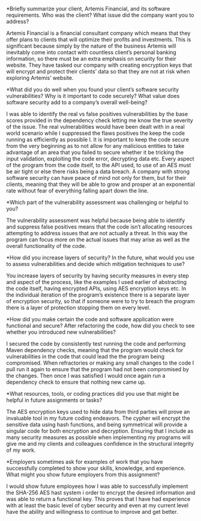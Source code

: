 *Briefly summarize your client, Artemis Financial, and its software requirements. Who was the client? What issue did the company want you to address?

Artemis Financial is a financial consultant company which means that they offer plans to clients that will optimize their profits and investments. This is significant because simply by the nature of the business Artemis will inevitably come into contact with countless client’s personal banking information, so there must be an extra emphasis on security for their website. They have tasked our company with creating encryption keys that will encrypt and protect their clients’ data so that they are not at risk when exploring Artemis’ website.

*What did you do well when you found your client’s software security vulnerabilities? Why is it important to code securely? What value does software security add to a company’s overall well-being?

I was able to identify the real vs false positives vulnerabilities by the base scores provided in the dependency check letting me know the true severity of the issue. The real vulnerabilities would have been dealt with in a real world scenario while I suppressed the flaws positives the keep the code running as efficiently as possible l. It is important to keep the code secure from the very beginning as to not allow for any malicious entities to take advantage of an area that you failed to secure whether it be tricking the input validation, exploiting the code error, decrypting data etc. Every aspect of the program from the code itself, to the API used, to use of an AES must be air tight or else there risks being a data breach. A company with strong software security can have peace of mind not only for them, but for their clients, meaning that they will be able to grow and prosper at an exponential rate without fear of everything falling apart down the line.

*Which part of the vulnerability assessment was challenging or helpful to you?

The vulnerability assessment was helpful because being able to identify and suppress false positives means that the code isn’t allocating resources attempting to address issues that are not actually a threat. In this way the program can focus more on the actual issues that may arise as well as the overall functionality of the code.

*How did you increase layers of security? In the future, what would you use to assess vulnerabilities and decide which mitigation techniques to use?

You increase layers of security by having security measures in every step and aspect of the process, like the examples I used earlier of abstracting the code itself, having encrypted APIs, using AES encryption keys etc. In the individual iteration of the program’s existence there is a separate layer of encryption security, so that if someone were to try to breach the program there is a layer of protection stopping them on every level.

*How did you make certain the code and software application were functional and secure? After refactoring the code, how did you check to see whether you introduced new vulnerabilities?

I secured the code by consistently test running the code and performing Maven dependency checks, meaning that the program would check for vulnerabilities in the code that could lead the the program being compromised. When refractories or making any small changes to the code I pull run it again to ensure that the program had not been compromised by the changes. Then once I was satisfied I would once again run a dependency check to ensure that nothing new came up.

*What resources, tools, or coding practices did you use that might be helpful in future assignments or tasks?

The AES encryption keys used to hide data from third parties will prove an invaluable tool in my future coding endeavors. The cypher will encrypt the sensitive data using hash functions, and being symmetrical will provide a singular code for both encryption and decryption. Ensuring that I include as many security measures as possible when implementing my programs will give me and my clients and colleagues confidence in the structural integrity of my work.

*Employers sometimes ask for examples of work that you have successfully completed to show your skills, knowledge, and experience. What might you show future employers from this assignment?

I would show future employees how I was able to successfully implement the SHA-256 AES hast system i order to encrypt the desired information and was able to return a functional key. This proves that I have had experience with at least the basic level of cyber security and even at my current level have the ability and willingness to continue to improve and get better.
